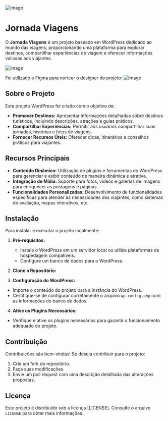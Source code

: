 ![image](https://github.com/user-attachments/assets/e06a8c9d-7e1e-440a-8316-1756bb306f05)

# Jornada Viagens


O **Jornada Viagens** é um projeto baseado em WordPress dedicado ao mundo das viagens, proporcionando uma plataforma para explorar destinos, compartilhar experiências de viagem e oferecer informações valiosas aos viajantes.

![image](https://github.com/user-attachments/assets/87dca605-ec50-4abb-acda-18e46323efd4)

Foi utilizado o Figma para nortear o designer do projeto:
![image](https://github.com/user-attachments/assets/f5c48beb-ce9c-4271-bc19-87bf61eeed0d)

## Sobre o Projeto

Este projeto WordPress foi criado com o objetivo de:

- **Promover Destinos:** Apresentar informações detalhadas sobre destinos turísticos, incluindo descrições, atrações e guias práticos.
- **Compartilhar Experiências:** Permitir aos usuários compartilhar suas jornadas, histórias e fotos de viagens.
- **Fornecer Recursos Úteis:** Oferecer dicas, itinerários e conselhos práticos para viajantes.

## Recursos Principais

- **Conteúdo Dinâmico:** Utilização de plugins e ferramentas do WordPress para gerenciar e exibir conteúdo de maneira dinâmica e atrativa.
- **Integração de Mídia:** Suporte para fotos, vídeos e galerias de imagens para enriquecer as postagens e páginas.
- **Funcionalidades Personalizadas:** Desenvolvimento de funcionalidades específicas para atender às necessidades dos viajantes, como sistemas de avaliação, mapas interativos, etc.

## Instalação

Para instalar e executar o projeto localmente:

1. **Pré-requisitos:**
   - Instale o WordPress em um servidor local ou utilize plataformas de hospedagem compatíveis.
   - Configure um banco de dados para o WordPress.

2. **Clone o Repositório:** 

3. **Configuração do WordPress:**
- Importe o conteúdo do projeto para a instância do WordPress.
- Certifique-se de configurar corretamente o arquivo `wp-config.php` com as informações do banco de dados.

4. **Ative os Plugins Necessários:**
- Verifique e ative os plugins necessários para garantir o funcionamento adequado do projeto.

## Contribuição

Contribuições são bem-vindas! Se deseja contribuir para o projeto:

1. Crie um fork do repositório.
2. Faça suas modificações.
3. Envie um pull request com uma descrição detalhada das alterações propostas.

## Licença

Este projeto é distribuído sob a licença [LICENSE]. Consulte o arquivo `LICENSE` para obter mais informações.

